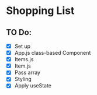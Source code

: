 # Shopping List

## TO Do:

- [x] Set up
- [x] App.js class-based Component
- [x] Items.js
- [x] Item.js
- [x] Pass array
- [x] Styling
- [x] Apply useState 